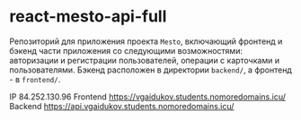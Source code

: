 # react-mesto-api-full
Репозиторий для приложения проекта `Mesto`, включающий фронтенд и бэкенд части приложения со следующими возможностями: авторизации и регистрации пользователей, операции с карточками и пользователями. Бэкенд расположен в директории `backend/`, а фронтенд - в `frontend/`. 
  
IP 84.252.130.96
Frontend https://vgaidukov.students.nomoredomains.icu/
Backend https://api.vgaidukov.students.nomoredomains.icu/